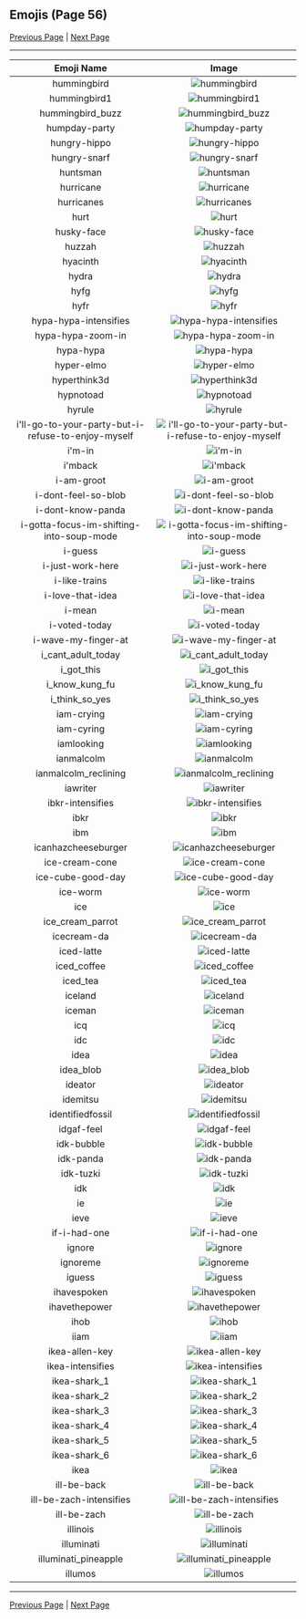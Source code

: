 
## Emojis (Page 56)

[Previous Page](/docs/hc/page-h-0055.md)
  | [Next Page](/docs/hc/page-i-0057.md)

<hr />

|Emoji Name|Image|
| :-: | :-: |
|hummingbird| ![hummingbird](/emojis/hc/hummingbird.png)|
|hummingbird1| ![hummingbird1](/emojis/hc/hummingbird1.png)|
|hummingbird_buzz| ![hummingbird_buzz](/emojis/hc/hummingbird_buzz.gif)|
|humpday-party| ![humpday-party](/emojis/hc/humpday-party.gif)|
|hungry-hippo| ![hungry-hippo](/emojis/hc/hungry-hippo.gif)|
|hungry-snarf| ![hungry-snarf](/emojis/hc/hungry-snarf.png)|
|huntsman| ![huntsman](/emojis/hc/huntsman.png)|
|hurricane| ![hurricane](/emojis/hc/hurricane.gif)|
|hurricanes| ![hurricanes](/emojis/hc/hurricanes.png)|
|hurt| ![hurt](/emojis/hc/hurt.png)|
|husky-face| ![husky-face](/emojis/hc/husky-face.png)|
|huzzah| ![huzzah](/emojis/hc/huzzah.gif)|
|hyacinth| ![hyacinth](/emojis/hc/hyacinth.png)|
|hydra| ![hydra](/emojis/hc/hydra.png)|
|hyfg| ![hyfg](/emojis/hc/hyfg.jpg)|
|hyfr| ![hyfr](/emojis/hc/hyfr.png)|
|hypa-hypa-intensifies| ![hypa-hypa-intensifies](/emojis/hc/hypa-hypa-intensifies.gif)|
|hypa-hypa-zoom-in| ![hypa-hypa-zoom-in](/emojis/hc/hypa-hypa-zoom-in.gif)|
|hypa-hypa| ![hypa-hypa](/emojis/hc/hypa-hypa.jpg)|
|hyper-elmo| ![hyper-elmo](/emojis/hc/hyper-elmo.gif)|
|hyperthink3d| ![hyperthink3d](/emojis/hc/hyperthink3d.gif)|
|hypnotoad| ![hypnotoad](/emojis/hc/hypnotoad.gif)|
|hyrule| ![hyrule](/emojis/hc/hyrule.png)|
|i'll-go-to-your-party-but-i-refuse-to-enjoy-myself| ![i'll-go-to-your-party-but-i-refuse-to-enjoy-myself](/emojis/hc/i'll-go-to-your-party-but-i-refuse-to-enjoy-myself.png)|
|i'm-in| ![i'm-in](/emojis/hc/i'm-in.gif)|
|i'mback| ![i'mback](/emojis/hc/i'mback.jpg)|
|i-am-groot| ![i-am-groot](/emojis/hc/i-am-groot.jpg)|
|i-dont-feel-so-blob| ![i-dont-feel-so-blob](/emojis/hc/i-dont-feel-so-blob.gif)|
|i-dont-know-panda| ![i-dont-know-panda](/emojis/hc/i-dont-know-panda.gif)|
|i-gotta-focus-im-shifting-into-soup-mode| ![i-gotta-focus-im-shifting-into-soup-mode](/emojis/hc/i-gotta-focus-im-shifting-into-soup-mode.png)|
|i-guess| ![i-guess](/emojis/hc/i-guess.png)|
|i-just-work-here| ![i-just-work-here](/emojis/hc/i-just-work-here.png)|
|i-like-trains| ![i-like-trains](/emojis/hc/i-like-trains.jpg)|
|i-love-that-idea| ![i-love-that-idea](/emojis/hc/i-love-that-idea.png)|
|i-mean| ![i-mean](/emojis/hc/i-mean.png)|
|i-voted-today| ![i-voted-today](/emojis/hc/i-voted-today.png)|
|i-wave-my-finger-at| ![i-wave-my-finger-at](/emojis/hc/i-wave-my-finger-at.gif)|
|i_cant_adult_today| ![i_cant_adult_today](/emojis/hc/i_cant_adult_today.gif)|
|i_got_this| ![i_got_this](/emojis/hc/i_got_this.jpg)|
|i_know_kung_fu| ![i_know_kung_fu](/emojis/hc/i_know_kung_fu.png)|
|i_think_so_yes| ![i_think_so_yes](/emojis/hc/i_think_so_yes.png)|
|iam-crying| ![iam-crying](/emojis/hc/iam-crying.gif)|
|iam-cyring| ![iam-cyring](/emojis/hc/iam-cyring.gif)|
|iamlooking| ![iamlooking](/emojis/hc/iamlooking.jpg)|
|ianmalcolm| ![ianmalcolm](/emojis/hc/ianmalcolm.png)|
|ianmalcolm_reclining| ![ianmalcolm_reclining](/emojis/hc/ianmalcolm_reclining.png)|
|iawriter| ![iawriter](/emojis/hc/iawriter.png)|
|ibkr-intensifies| ![ibkr-intensifies](/emojis/hc/ibkr-intensifies.gif)|
|ibkr| ![ibkr](/emojis/hc/ibkr.png)|
|ibm| ![ibm](/emojis/hc/ibm.jpg)|
|icanhazcheeseburger| ![icanhazcheeseburger](/emojis/hc/icanhazcheeseburger.png)|
|ice-cream-cone| ![ice-cream-cone](/emojis/hc/ice-cream-cone.gif)|
|ice-cube-good-day| ![ice-cube-good-day](/emojis/hc/ice-cube-good-day.png)|
|ice-worm| ![ice-worm](/emojis/hc/ice-worm.png)|
|ice| ![ice](/emojis/hc/ice.png)|
|ice_cream_parrot| ![ice_cream_parrot](/emojis/hc/ice_cream_parrot.gif)|
|icecream-da| ![icecream-da](/emojis/hc/icecream-da.png)|
|iced-latte| ![iced-latte](/emojis/hc/iced-latte.png)|
|iced_coffee| ![iced_coffee](/emojis/hc/iced_coffee.png)|
|iced_tea| ![iced_tea](/emojis/hc/iced_tea.png)|
|iceland| ![iceland](/emojis/hc/iceland.png)|
|iceman| ![iceman](/emojis/hc/iceman.jpg)|
|icq| ![icq](/emojis/hc/icq.png)|
|idc| ![idc](/emojis/hc/idc.png)|
|idea| ![idea](/emojis/hc/idea.png)|
|idea_blob| ![idea_blob](/emojis/hc/idea_blob.png)|
|ideator| ![ideator](/emojis/hc/ideator.png)|
|idemitsu| ![idemitsu](/emojis/hc/idemitsu.jpg)|
|identifiedfossil| ![identifiedfossil](/emojis/hc/identifiedfossil.png)|
|idgaf-feel| ![idgaf-feel](/emojis/hc/idgaf-feel.png)|
|idk-bubble| ![idk-bubble](/emojis/hc/idk-bubble.gif)|
|idk-panda| ![idk-panda](/emojis/hc/idk-panda.gif)|
|idk-tuzki| ![idk-tuzki](/emojis/hc/idk-tuzki.gif)|
|idk| ![idk](/emojis/hc/idk.png)|
|ie| ![ie](/emojis/hc/ie.png)|
|ieve| ![ieve](/emojis/hc/ieve.png)|
|if-i-had-one| ![if-i-had-one](/emojis/hc/if-i-had-one.png)|
|ignore| ![ignore](/emojis/hc/ignore.png)|
|ignoreme| ![ignoreme](/emojis/hc/ignoreme.jpg)|
|iguess| ![iguess](/emojis/hc/iguess.png)|
|ihavespoken| ![ihavespoken](/emojis/hc/ihavespoken.jpg)|
|ihavethepower| ![ihavethepower](/emojis/hc/ihavethepower.gif)|
|ihob| ![ihob](/emojis/hc/ihob.png)|
|iiam| ![iiam](/emojis/hc/iiam.gif)|
|ikea-allen-key| ![ikea-allen-key](/emojis/hc/ikea-allen-key.png)|
|ikea-intensifies| ![ikea-intensifies](/emojis/hc/ikea-intensifies.gif)|
|ikea-shark_1| ![ikea-shark_1](/emojis/hc/ikea-shark_1.png)|
|ikea-shark_2| ![ikea-shark_2](/emojis/hc/ikea-shark_2.png)|
|ikea-shark_3| ![ikea-shark_3](/emojis/hc/ikea-shark_3.png)|
|ikea-shark_4| ![ikea-shark_4](/emojis/hc/ikea-shark_4.png)|
|ikea-shark_5| ![ikea-shark_5](/emojis/hc/ikea-shark_5.png)|
|ikea-shark_6| ![ikea-shark_6](/emojis/hc/ikea-shark_6.png)|
|ikea| ![ikea](/emojis/hc/ikea.png)|
|ill-be-back| ![ill-be-back](/emojis/hc/ill-be-back.png)|
|ill-be-zach-intensifies| ![ill-be-zach-intensifies](/emojis/hc/ill-be-zach-intensifies.gif)|
|ill-be-zach| ![ill-be-zach](/emojis/hc/ill-be-zach.png)|
|illinois| ![illinois](/emojis/hc/illinois.png)|
|illuminati| ![illuminati](/emojis/hc/illuminati.png)|
|illuminati_pineapple| ![illuminati_pineapple](/emojis/hc/illuminati_pineapple.png)|
|illumos| ![illumos](/emojis/hc/illumos.png)|

<hr/>

[Previous Page](/docs/hc/page-h-0055.md)
  | [Next Page](/docs/hc/page-i-0057.md)